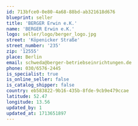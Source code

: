 ```yaml
---
id: 713bfce0-0e80-4a68-88bd-ab321618d676
blueprint: seller
title: 'BERGER Erwin e.K.'
name: 'BERGER Erwin e.K.'
logo: seller/logo/berger_logo.jpg
street: 'Köpenicker Straße'
street_number: '235'
zip: '12555'
place: Berlin
email: schweda@berger-betriebseinrichtungen.de
phone: 030/6576-2445
is_specialist: true
is_online_seller: false
is_catalog_shipper: false
country: eb583822-9b16-435b-8fde-9cb9e479ccae
latitude: 52.47
longitude: 13.56
updated_by: 1
updated_at: 1713651897
---
```

